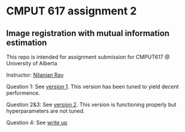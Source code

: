 # CMPUT 617 assignment 2
## Image registration with mutual information estimation

This repo is intended for assignment submission for CMPUT617 @ University of Alberta

Instructor: [Nilanjan Ray](https://webdocs.cs.ualberta.ca/~nray1/)

Question 1: See [version 1](). This version has been tuned to yield decent performence.

Question 2&3: See [version 2](). This version is functioning properly but hyperparameters are not tuned.

Question 4: See [write up]()
